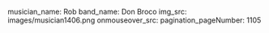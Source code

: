 musician_name: Rob
band_name: Don Broco
img_src: images/musician1406.png
onmouseover_src: 
pagination_pageNumber: 1105